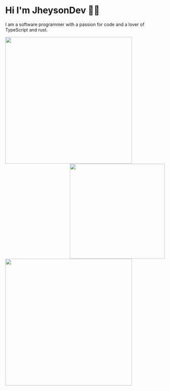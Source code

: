 # Hi I'm JheysonDev 👋🤙

I am a software programmer with a passion for code and a lover of TypeScript and rust. 

<img align="left" src="https://github-readme-stats.vercel.app/api?username=jheysonsaav&show_icons=true&theme=onedark" width="400">
<img align='right' src='https://user-images.githubusercontent.com/5713670/87202985-820dcb80-c2b6-11ea-9f56-7ec461c497c3.gif' width="300">

<img align="center" src="https://github-readme-stats.vercel.app/api/top-langs/?username=jheysonsaav&layout=compact&theme=onedark&langs_count=4" width="400"/>
